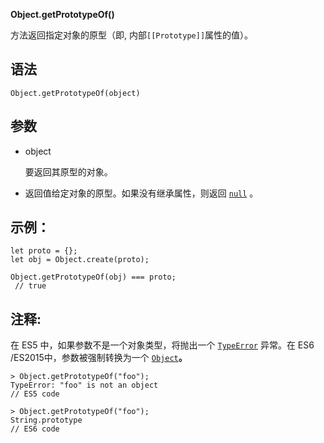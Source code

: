 **Object.getPrototypeOf()**

方法返回指定对象的原型（即, 内部`[[Prototype]]`属性的值）。

## 语法

```
Object.getPrototypeOf(object)
```

## 参数

- object

  要返回其原型的对象。

- 返回值给定对象的原型。如果没有继承属性，则返回 [`null`](https://developer.mozilla.org/zh-CN/docs/Web/JavaScript/Reference/Global_Objects/null) 。

## 示例：

```
let proto = {};
let obj = Object.create(proto);

Object.getPrototypeOf(obj) === proto;
 // true
```

 

## 注释:

在 ES5 中，如果参数不是一个对象类型，将抛出一个  [`TypeError`](https://developer.mozilla.org/zh-CN/docs/Web/JavaScript/Reference/Global_Objects/TypeError) 异常。在 ES6 /ES2015中，参数被强制转换为一个 [`Object`](https://developer.mozilla.org/zh-CN/docs/Web/JavaScript/Reference/Global_Objects/Object)**。**

```
> Object.getPrototypeOf("foo");
TypeError: "foo" is not an object  
// ES5 code

> Object.getPrototypeOf("foo");
String.prototype                   
// ES6 code
```
